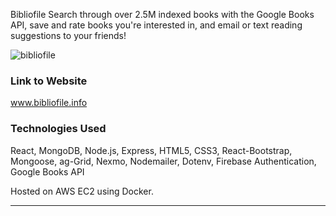 Bibliofile
Search through over 2.5M indexed books with the Google Books API, save and rate books you're interested in, and email or text reading suggestions to your friends!

![bibliofile](https://libby.tech/images/portfolio/bibliofile.png)


### Link to Website

www.bibliofile.info

### Technologies Used

React, MongoDB, Node.js, Express, HTML5, CSS3, React-Bootstrap,
Mongoose, ag-Grid, Nexmo, Nodemailer, Dotenv, Firebase Authentication, Google Books API

Hosted on AWS EC2 using Docker.

---
